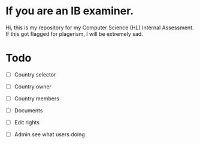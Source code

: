 # If you are an IB examiner.

Hi, this is my repository for my Computer Science (HL) Internal Assessment. If this got flagged for plagerism, I will be extremely sad.

# Todo

- [ ] Country selector
- [ ] Country owner
- [ ] Country members

- [ ] Documents
- [ ] Edit rights
- [ ] Admin see what users doing
